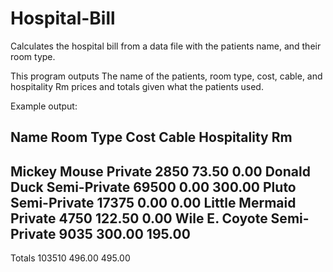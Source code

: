 # Hospital-Bill
Calculates the hospital bill from a data file with the patients name, and their room type.

This program outputs The name of the patients, room type, cost, cable, and hospitality Rm 
prices and totals given what the patients used.

Example output:

Name                 Room Type          Cost       Cable   Hospitality Rm
-------------------------------------------------------------------------
Mickey Mouse         Private            2850       73.50          0.00
Donald Duck          Semi-Private      69500        0.00        300.00
Pluto                Semi-Private      17375        0.00          0.00
Little Mermaid       Private            4750      122.50          0.00
Wile E. Coyote       Semi-Private       9035      300.00        195.00
-------------------------------------------------------------------------
Totals                                103510      496.00        495.00
